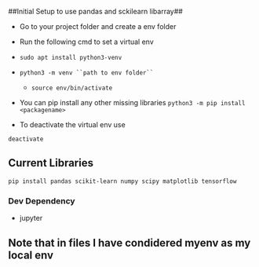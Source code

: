 ##Initial Setup to use pandas and sckilearn libarray##
- Go to your project folder and create a env folder
- Run the following cmd to set a virtual env
- ```
  sudo apt install python3-venv
  ```
- ```
  python3 -m venv ``path to env folder``
  ```

  - ```
    source env/bin/activate
    ```
- You can pip install any other missing libraries
``` python3 -m pip install <packagename> ```
- To deactivate the virtual env use
```
deactivate
```
## Current Libraries
`pip install pandas scikit-learn numpy scipy matplotlib tensorflow`
### Dev Dependency
- jupyter  

## Note that in files I have condidered myenv as my local env ##
  
